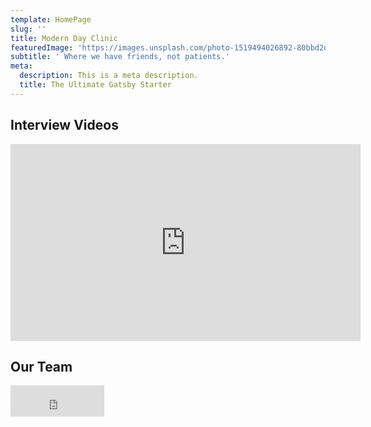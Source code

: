 ```yaml
---
template: HomePage
slug: ''
title: Modern Day Clinic
featuredImage: 'https://images.unsplash.com/photo-1519494026892-80bbd2d6fd0d?ixlib=rb-1.2.1&ixid=eyJhcHBfaWQiOjEyMDd9&auto=format&fit=crop&w=500&q=60/'
subtitle: ' Where we have friends, not patients.'
meta:
  description: This is a meta description.
  title: The Ultimate Gatsby Starter
---
```


## Interview Videos

  <iframe width="560" height="315"
  src="https://www.youtube.com/embed/Js00yn142ic" frameborder="0"
  allow="autoplay; encrypted-media" allowfullscreen></iframe>

## Our Team

<iframe width="150" height="50"
    src='https://images.unsplash.com/photo-1500649297466-74794c70acfc?ixlib=rb-1.2.1&ixid=eyJhcHBfaWQiOjEyMDd9&auto=format&fit=crop&w=500&q=60' frameborder="0">

  <iframe width="150" height="50"
  src='https://images.unsplash.com/photo-1556157382-97eda2d62296?ixlib=rb-1.2.1&ixid=eyJhcHBfaWQiOjEyMDd9&auto=format&fit=crop&w=500&q=60' frameborder="0">

  <iframe width="150" height="50"
  src='https://images.unsplash.com/photo-1513152697235-fe74c283646a?ixlib=rb-1.2.1&ixid=eyJhcHBfaWQiOjEyMDd9&auto=format&fit=crop&w=500&q=60' frameborder="0">

# Services

- Primary care medical services
- Wellness/Preventative Care
- Dynamic menus and forms
- Walk-in/Urgent Care
- Referred Specialty Care
- Prescription Assistant
- Diagnostic labs and imaging
- Advanced medical care

# About Us

Lorem ipsum dolor sit amet, consectetur adipiscing elit, sed do eiusmod tempor incididunt ut labore et dolore magna aliqua. Ut enim ad minim veniam, quis nostrud exercitation ullamco laboris nisi ut aliquip ex ea commodo consequat.
sed do eiusmod tempor incididunt ut labore et dolore magna aliqua. Ut enim ad minim veniam, quis nostrud exercitation ullamco laboris nisi ut aliquip ex ea commodo consequat.

View our [interviews](https://thriveweb.com.au/the-lab/yellowcake-gatsby-react-js-starter-project/)

## Contact Us

![Contact](https://www.netlify.com/img/deploy/button.svg)
